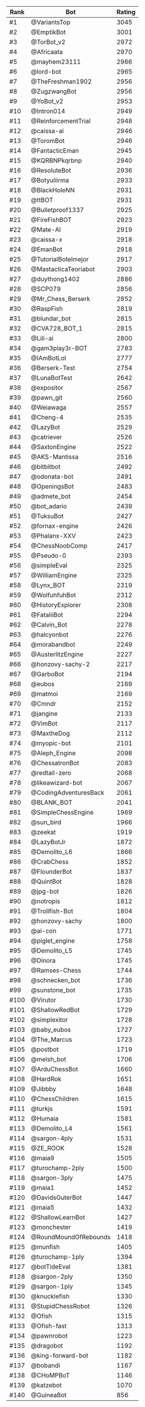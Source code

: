 Rank|Bot|Rating
---|---|---
#1|@VariantsTop|3045
#2|@EmptikBot|3001
#3|@TorBot_v2|2972
#4|@Africaata|2970
#5|@mayhem23111|2966
#6|@lord-bot|2965
#7|@TheFreshman1902|2956
#8|@ZugzwangBot|2956
#9|@YoBot_v2|2953
#10|@Intron014|2949
#11|@ReinforcementTrial|2948
#12|@caissa-ai|2946
#13|@ToromBot|2946
#14|@FantacticEman|2945
#15|@KQRBNPkqrbnp|2940
#16|@ResoluteBot|2936
#17|@Botyuliirma|2933
#18|@BlackHoleNN|2931
#19|@ttBOT|2931
#20|@Bulletproof1337|2925
#21|@FireFishBOT|2923
#22|@Mate-AI|2919
#23|@caissa-x|2918
#24|@EmanBot|2918
#25|@TutorialBotelmejor|2917
#26|@MastacticaTeoriabot|2903
#27|@duythong1402|2886
#28|@SCP079|2856
#29|@Mr_Chess_Berserk|2852
#30|@RaspFish|2819
#31|@blundar_bot|2815
#32|@CVA728_BOT_1|2815
#33|@Lili-ai|2800
#34|@gam3play3r-BOT|2783
#35|@IAmBotLol|2777
#36|@Berserk-Test|2754
#37|@LunaBotTest|2642
#38|@expositor|2567
#39|@pawn_git|2560
#40|@Weiawaga|2557
#41|@Cheng-4|2535
#42|@LazyBot|2529
#43|@catriever|2526
#44|@SaxtonEngine|2522
#45|@AKS-Mantissa|2516
#46|@bitbitbot|2492
#47|@odonata-bot|2491
#48|@OpeningsBot|2483
#49|@admete_bot|2454
#50|@bot_adario|2439
#51|@TuksuBot|2427
#52|@fornax-engine|2426
#53|@Phalanx-XXV|2423
#54|@ChessNoobComp|2417
#55|@Pseudo-0|2393
#56|@simpleEval|2325
#57|@WilliamEngine|2325
#58|@Lynx_BOT|2319
#59|@WolfuhfuhBot|2312
#60|@HistoryExplorer|2308
#61|@FataliiBot|2294
#62|@Calvin_Bot|2278
#63|@halcyonbot|2276
#64|@morabandbot|2249
#65|@AusterlitzEngine|2227
#66|@honzovy-sachy-2|2217
#67|@GarboBot|2194
#68|@eubos|2169
#69|@matmoi|2169
#70|@Cmndr|2152
#71|@jangine|2133
#72|@VimBot|2117
#73|@MaxtheDog|2112
#74|@myopic-bot|2101
#75|@Aleph_Engine|2098
#76|@ChessatronBot|2083
#77|@redtail-zero|2068
#78|@likeawizard-bot|2067
#79|@CodingAdventuresBack|2061
#80|@BLANK_BOT|2041
#81|@SimpleChessEngine|1969
#82|@sun_bird|1966
#83|@zeekat|1919
#84|@LazyBotJr|1872
#85|@Demolito_L6|1866
#86|@CrabChess|1852
#87|@FlounderBot|1837
#88|@QuintBot|1828
#89|@jpg-bot|1826
#90|@notropis|1812
#91|@Trollfish-Bot|1804
#92|@honzovy-sachy|1800
#93|@ai-con|1771
#94|@piglet_engine|1758
#95|@Demolito_L5|1745
#96|@Dinora|1745
#97|@Ramses-Chess|1744
#98|@schnecken_bot|1736
#99|@sunstone_bot|1735
#100|@Virutor|1730
#101|@ShallowRedBot|1729
#102|@simplexitor|1728
#103|@baby_eubos|1727
#104|@The_Marcus|1723
#105|@postbot|1719
#106|@melsh_bot|1706
#107|@ArduChessBot|1660
#108|@HardRok|1651
#109|@Jibbby|1648
#110|@ChessChildren|1615
#111|@turkjs|1591
#112|@Humaia|1581
#113|@Demolito_L4|1561
#114|@sargon-4ply|1531
#115|@ZE_ROOK|1528
#116|@maia9|1505
#117|@turochamp-2ply|1500
#118|@sargon-3ply|1475
#119|@maia1|1452
#120|@DavidsGuterBot|1447
#121|@maia5|1432
#122|@ShallowLearnBot|1427
#123|@monchester|1419
#124|@RoundMoundOfRebounds|1418
#125|@munfish|1405
#126|@turochamp-1ply|1394
#127|@botTideEval|1381
#128|@sargon-2ply|1350
#129|@sargon-1ply|1345
#130|@knucklefish|1330
#131|@StupidChessRobot|1326
#132|@Ofish|1315
#133|@Ofish-fast|1313
#134|@pawnrobot|1223
#135|@dragobot|1192
#136|@king-forward-bot|1182
#137|@bobandi|1167
#138|@CHoMPBoT|1146
#139|@katzebot|1070
#140|@GuineaBot|856
